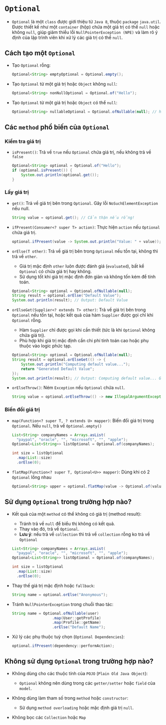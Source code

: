# `Optional`
+ `Optional` là một `class` được giới thiệu từ `Java 8`, thuộc `package` `java.util`. Được thiết kế như một `container` (hộp) chứa một giá trị có thể `null` hoặc không `null`, giúp giảm thiểu lỗi `NullPointerException (NPE)` và làm rõ ý định của lập trình viên khi xử lý các giá trị có thể `null`.
 
## Cách tạo một `Optional`
+ Tạo `Optional` rỗng:
    ```java
    Optional<String> emptyOptional = Optional.empty();
    ```
 
+ Tạo `Optional` từ một giá trị hoặc `Object` không `null`:
    ```java
    Optional<String> nonNullOptional = Optional.of("Hello");
    ```
+ Tạo `Optional` từ một giá trị hoặc `Object` có thể `null`:
    ```java
    Optional<String> nullableOptional = Optional.ofNullable(null); // hoặc Optional.ofNullable("Hi")
    ```
 
## Các `method` phổ biến của `Optional`
### Kiểm tra giá trị
+ `isPresent()`: Trả về `true` nếu `Optional` chứa giá trị, nếu không trả về  `false`
    ```java
    Optional<String> optional = Optional.of("Hello");
    if (optional.isPresent()) {
        System.out.println(optional.get());
    }
    ```
 
### Lấy giá trị
+ `get()`: Trả về giá trị bên trong `Optional`. Gây lỗi `NoSuchElementException` nếu null.
    ```java
    String value = optional.get(); // Cẩn thận nếu rỗng!
    ```
 
+ `ifPresent(Consumer<? super T> action)`: Thực hiện `action` nếu `Optional` chứa giá trị.
    ```java
    optional.ifPresent(value -> System.out.println("Value: " + value));
    ```
 
+ `orElse(T other)`: Trả về giá trị bên trong `Optional` nếu tồn tại, không thì trả về `other`.
    + Giá trị mặc định `other` luôn được đánh giá (`evaluated`), bất kể `Optional` có chứa giá trị hay không.
    + Sử dụng tốt khi giá trị mặc định đơn giản và không tốn kém để tính toán.
    ```java
    Optional<String> optional = Optional.ofNullable(null);
    String result = optional.orElse("Default Value");
    System.out.println(result); // Output: Default Value
    ```
 
+ `orElseGet(Supplier<? extends T> other)`: Trả về giá trị bên trong `Optional` nếu tồn tại, hoặc kết quả của hàm `Supplier` được gọi chỉ khi `Optional` rỗng.
    + Hàm `Supplier` chỉ được gọi khi cần thiết (tức là khi `Optional` không chứa giá trị).
    + Phù hợp khi giá trị mặc định cần chi phí tính toán cao hoặc phụ thuộc vào logic phức tạp.
    ```java
    Optional<String> optional = Optional.ofNullable(null);
    String result = optional.orElseGet(() -> {
        System.out.println("Computing default value...");
        return "Generated Default Value";
    });
    System.out.println(result); // Output: Computing default value... Generated Default Value
    ```
 
+ `orElseThrow()`: Ném `Exception` nếu `Optional` chứa `null`.
    ```java
    String value = optional.orElseThrow(() -> new IllegalArgumentException("No value present"));
    ```
 
### Biến đổi giá trị
+ `map(Function<? super T, ? extends U> mapper)`: Biến đổi giá trị trong `Optional`. Nếu `null`, trả về `Optional.empty()`
    ```java
    List<String> companyNames = Arrays.asList(
      "paypal", "oracle", "", "microsoft", "", "apple");
    Optional<List<String>> listOptional = Optional.of(companyNames);
 
    int size = listOptional
      .map(List::size)
      .orElse(0);
    ```
+ `flatMap(Function<? super T, Optional<U>> mapper)`: Dùng khi có 2 `Optional` lồng nhau
    ```java
    Optional<String> upper = optional.flatMap(value -> Optional.of(value.toUpperCase()));
    ```
 
## Sử dụng `Optional` trong trường hợp nào?
+ Kết quả của một `method` có thể không có giá trị (method result):
    + Tránh trả về `null` để biểu thị không có kết quả.
    + Thay vào đó, trả về `Optional`.
    + **Lưu ý**: nếu trả về `collection` thì trả về `collection` rỗng ko trả về `Optional`
    ```java
    List<String> companyNames = Arrays.asList(
      "paypal", "oracle", "", "microsoft", "", "apple");
    Optional<List<String>> listOptional = Optional.of(companyNames);
 
    int size = listOptional
      .map(List::size)
      .orElse(0);
    ```
 
+ Thay thế giá trị mặc định hoặc `fallback`:
    ```java
    String name = optional.orElse("Anonymous");
    ```
 
+ Tránh `NullPointerException` trong chuỗi thao tác:
    ```java
    String name = Optional.ofNullable(user)
                      .map(User::getProfile)
                      .map(Profile::getName)
                      .orElse("Default Name");
    ```
 
+ Xử lý các phụ thuộc tuỳ chọn (`Optional Dependencies`):
    ```java
    optional.ifPresent(dependency::performAction);
    ```
 
## Không sử dụng `Optional` trong trường hợp nào?
+ Không dùng cho các thuộc tính của `POJO` (`Plain Old Java Object`):
    + `Optional` không nên dùng trong các `getter/setter` hoặc `field` của `model`.
   
+ Không dùng làm tham số trong `method` hoặc `constructor`:
    + Sử dụng `method overloading` hoặc mặc định giá trị `null`.
 
+ Không bọc các `Collection` hoặc `Map`